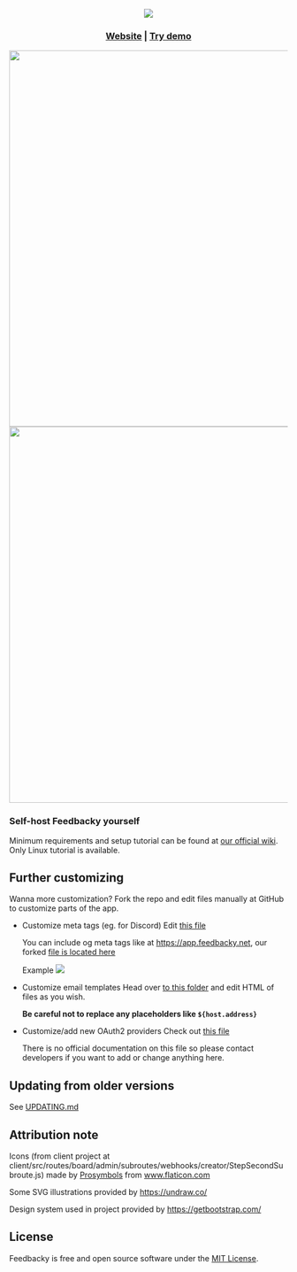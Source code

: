 <p align="center">
    <a href="https://feedbacky.net">
        <img src="https://static.plajer.xyz/feedbacky/img/new-banner-beta.png">
    </a>
</p>

<p align="center">
    <h3 align="center"><a href="https://feedbacky.net">Website</a> | <a href="https://app.feedbacky.net">Try demo</a></h3>
</p>
<p float="middle">
    <img src="https://cdn.feedbacky.net/static/img/main_banner.png" width="680">
    <img src="https://cdn.feedbacky.net/static/img/main_banner_ideas.png" width="680">
</p>

### Self-host Feedbacky yourself
Minimum requirements and setup tutorial can be found at [our official wiki](https://docs.feedbacky.net/self-hosting/hosting-feedbacky-instance).
Only Linux tutorial is available.

## Further customizing
Wanna more customization? Fork the repo and edit files manually at GitHub to customize parts of the app.
* Customize meta tags (eg. for Discord)
    Edit [this file](https://github.com/Plajer/feedbacky-project/blob/master/client/public/index.html)
    
    You can include og meta tags like at https://app.feedbacky.net, our forked [file is located here](https://github.com/Feedbacky/feedbacky-project/blob/master/client/public/index.html#L15)
    
    Example
    ![](https://static.plajer.xyz/feedbacky/img/og-example.png)
* Customize email templates
    Head over [to this folder](https://github.com/Plajer/feedbacky-project/tree/master/server/src/main/resources/mail_templates)
    and edit HTML of files as you wish.
    
    **Be careful not to replace any placeholders like `${host.address}`**
* Customize/add new OAuth2 providers
    Check out [this file](https://github.com/Feedbacky/feedbacky-project/blob/master/server/src/main/resources/oauth_providers.yml)
    
    There is no official documentation on this file so please contact developers if you want to add or change anything here.

## Updating from older versions
See [UPDATING.md](https://github.com/Feedbacky/feedbacky-project/UPDATING.md)

## Attribution note
Icons (from client project at client/src/routes/board/admin/subroutes/webhooks/creator/StepSecondSubroute.js) made by [Prosymbols](https://www.flaticon.com/authors/prosymbols) from www.flaticon.com

Some SVG illustrations provided by https://undraw.co/

Design system used in project provided by https://getbootstrap.com/

## License
Feedbacky is free and open source software under the [MIT License](https://github.com/Plajer/feedbacky-project/blob/master/LICENSE.md).